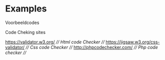 # Examples
Voorbeeldcodes


Code Cheking sites

https://validator.w3.org/      *// Html code Checker //*
https://jigsaw.w3.org/css-validator/   *// Css code Checker //*
http://phpcodechecker.com/    *// Php code checker //*
